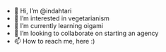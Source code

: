 - 👋 Hi, I’m @indahtari
- 👀 I’m interested in vegetarianism
- 🌱 I’m currently learning oigami
- 💞️ I’m looking to collaborate on starting an agency
- 📫 How to reach me, here :)

<!---
indahtari/indahtari is a ✨ special ✨ repository because its `README.md` (this file) appears on your GitHub profile.
You can click the Preview link to take a look at your changes.
--->
